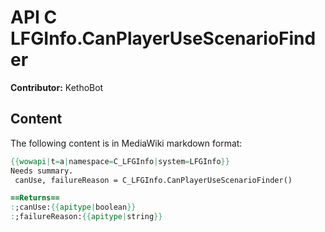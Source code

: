 # API C LFGInfo.CanPlayerUseScenarioFinder

**Contributor:** KethoBot

## Content

The following content is in MediaWiki markdown format:

```mediawiki
{{wowapi|t=a|namespace=C_LFGInfo|system=LFGInfo}}
Needs summary.
 canUse, failureReason = C_LFGInfo.CanPlayerUseScenarioFinder()

==Returns==
:;canUse:{{apitype|boolean}}
:;failureReason:{{apitype|string}}
```